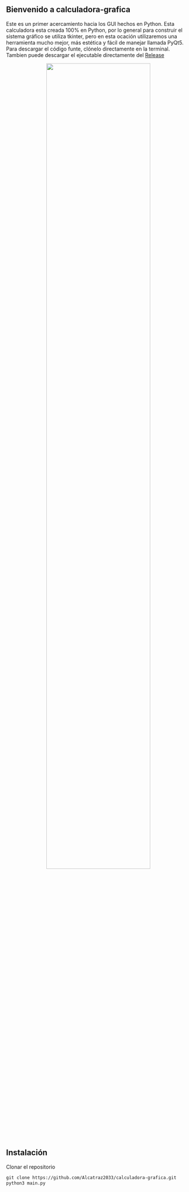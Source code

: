 ## Bienvenido a calculadora-grafica
 Este es un primer acercamiento hacia los GUI hechos en Python. Esta calculadora esta creada 100% en Python, por lo general para construir el sistema gráfico se utiliza tkinter, pero en esta ocación utilizaremos una herramienta mucho mejor, más estética y fácil de manejar llamada PyQt5. Para descargar el código funte, clónelo directamente en la terminal. Tambien puede descargar el ejecutable directamente del [Release](https://github.com/Alcatraz2033/calculadora-grafica/releases/tag/python) 
 
<p align="center">
	<img src="https://i.imgur.com/bohEmIz.png" width="75%" height="75%" align="">
</p>

## Instalación

Clonar el repositorio

```markdown
git clone https://github.com/Alcatraz2033/calculadora-grafica.git
python3 main.py
```
